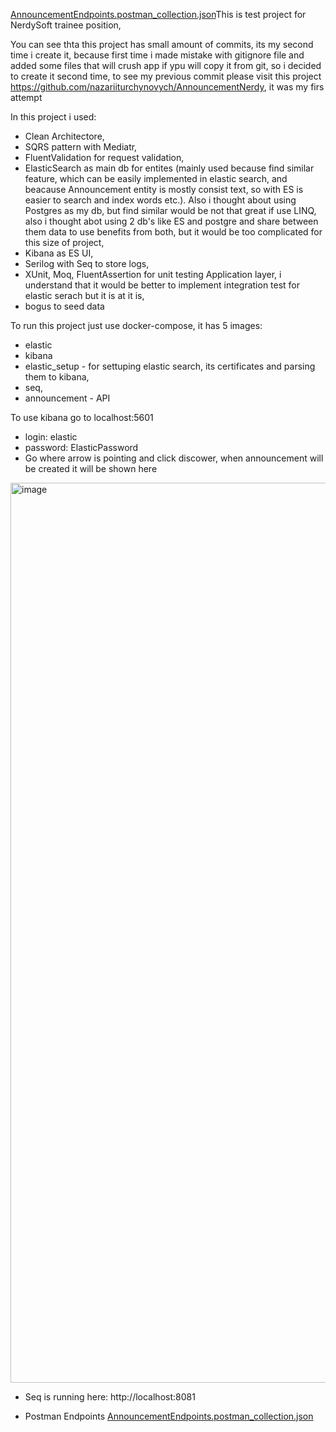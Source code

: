 [AnnouncementEndpoints.postman_collection.json](https://github.com/user-attachments/files/16730535/AnnouncementEndpoints.postman_collection.json)This is test project for NerdySoft trainee position,

You can see thta this project has small amount of commits, its my second time i create it, because first time i made mistake with gitignore file and added some files that will crush app if ypu will copy it from git, so i decided to create it second time, to see my previous commit please visit this project https://github.com/nazariiturchynovych/AnnouncementNerdy, it was my firs attempt

In this project i used: 
- Clean Architectore,
- SQRS pattern with Mediatr,
- FluentValidation for request validation,
- ElasticSearch as main db for entites (mainly used because find similar feature, which can be easily implemented in elastic search, and beacause Announcement entity is mostly consist text, so with ES is easier to search and index words etc.). Also i thought about using Postgres as my db, but find similar would be not that great if use LINQ, also i thought abot using 2 db's like ES and postgre and share between them data to use benefits from both, but it would be too complicated for this size of project,
- Kibana as ES UI,
- Serilog with Seq to store logs,
- XUnit, Moq, FluentAssertion for unit testing Application layer, i understand that it would be better to implement integration test for elastic serach but it is at it is,
- bogus to seed data

To run this project just use docker-compose, it has 5 images:
- elastic
- kibana
- elastic_setup - for settuping elastic search, its certificates and parsing them to kibana,
- seq,
- announcement - API

To use kibana go to localhost:5601
- login: elastic
- password: ElasticPassword
- Go where arrow is pointing and click discower, when announcement will be created it will be shown here
<img width="1440" alt="image" src="https://github.com/user-attachments/assets/1de977b7-e962-4a57-9169-f1c490cfaf6b">

- Seq is running here: http://localhost:8081

- Postman Endpoints
[AnnouncementEndpoints.postman_collection.json](https://github.com/user-attachments/files/16730540/AnnouncementEndpoints.postman_collection.json)
